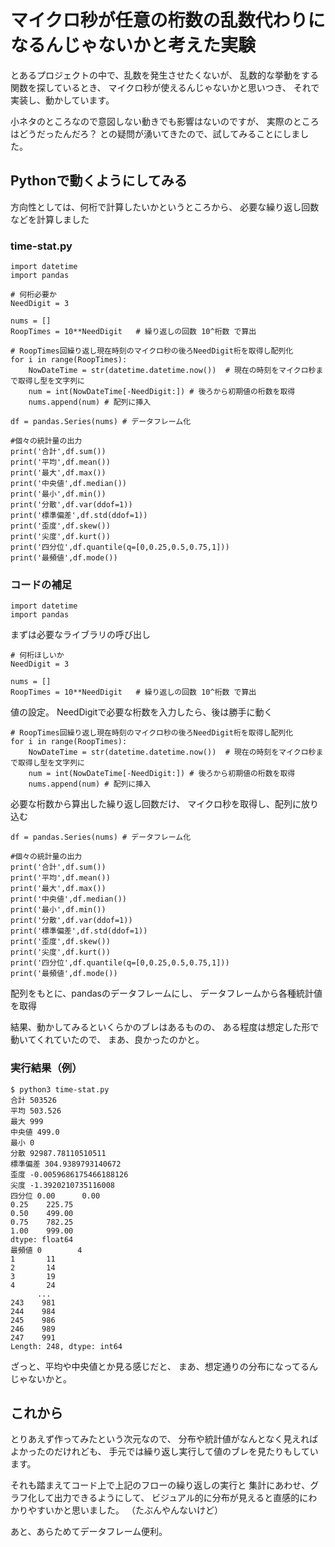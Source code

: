 # マイクロ秒が任意の桁数の乱数代わりになるんじゃないかと考えた実験

とあるプロジェクトの中で、乱数を発生させたくないが、
乱数的な挙動をする関数を探しているとき、
マイクロ秒が使えるんじゃないかと思いつき、
それで実装し、動かしています。

小ネタのところなので意図しない動きでも影響はないのですが、
実際のところはどうだったんだろ？
との疑問が湧いてきたので、試してみることにしました。

## Pythonで動くようにしてみる
方向性としては、何桁で計算したいかというところから、
必要な繰り返し回数などを計算しました


### time-stat.py
```
import datetime
import pandas

# 何桁必要か
NeedDigit = 3

nums = []
RoopTimes = 10**NeedDigit	# 繰り返しの回数 10^桁数 で算出

# RoopTimes回繰り返し現在時刻のマイクロ秒の後ろNeedDigit桁を取得し配列化
for i in range(RoopTimes):
	NowDateTime = str(datetime.datetime.now())	# 現在の時刻をマイクロ秒まで取得し型を文字列に
	num = int(NowDateTime[-NeedDigit:]) # 後ろから初期値の桁数を取得
	nums.append(num) # 配列に挿入

df = pandas.Series(nums) # データフレーム化

#個々の統計量の出力
print('合計',df.sum())
print('平均',df.mean())
print('最大',df.max())
print('中央値',df.median())
print('最小',df.min())
print('分散',df.var(ddof=1))
print('標準偏差',df.std(ddof=1))
print('歪度',df.skew())
print('尖度',df.kurt())
print('四分位',df.quantile(q=[0,0.25,0.5,0.75,1]))
print('最頻値',df.mode())
```

### コードの補足
```
import datetime
import pandas
```
まずは必要なライブラリの呼び出し


```
# 何桁ほしいか
NeedDigit = 3

nums = []
RoopTimes = 10**NeedDigit	# 繰り返しの回数 10^桁数 で算出
```
値の設定。
NeedDigitで必要な桁数を入力したら、後は勝手に動く

```
# RoopTimes回繰り返し現在時刻のマイクロ秒の後ろNeedDigit桁を取得し配列化
for i in range(RoopTimes):
	NowDateTime = str(datetime.datetime.now())	# 現在の時刻をマイクロ秒まで取得し型を文字列に
	num = int(NowDateTime[-NeedDigit:]) # 後ろから初期値の桁数を取得
	nums.append(num) # 配列に挿入
```
必要な桁数から算出した繰り返し回数だけ、
マイクロ秒を取得し、配列に放り込む


```
df = pandas.Series(nums) # データフレーム化

#個々の統計量の出力
print('合計',df.sum())
print('平均',df.mean())
print('最大',df.max())
print('中央値',df.median())
print('最小',df.min())
print('分散',df.var(ddof=1))
print('標準偏差',df.std(ddof=1))
print('歪度',df.skew())
print('尖度',df.kurt())
print('四分位',df.quantile(q=[0,0.25,0.5,0.75,1]))
print('最頻値',df.mode())
```
配列をもとに、pandasのデータフレームにし、
データフレームから各種統計値を取得

結果、動かしてみるといくらかのブレはあるものの、
ある程度は想定した形で動いてくれていたので、
まあ、良かったのかと。

### 実行結果（例）
```
$ python3 time-stat.py
合計 503526
平均 503.526
最大 999
中央値 499.0
最小 0
分散 92987.78110510511
標準偏差 304.9389793140672
歪度 -0.0059686175466188126
尖度 -1.3920210735116008
四分位 0.00      0.00
0.25    225.75
0.50    499.00
0.75    782.25
1.00    999.00
dtype: float64
最頻値 0        4
1       11
2       14
3       19
4       24
      ...
243    981
244    984
245    986
246    989
247    991
Length: 248, dtype: int64
```
ざっと、平均や中央値とか見る感じだと、
まあ、想定通りの分布になってるんじゃないかと。


## これから
とりあえず作ってみたという次元なので、
分布や統計値がなんとなく見えればよかったのだけれども、
手元では繰り返し実行して値のブレを見たりもしています。

それも踏まえてコード上で上記のフローの繰り返しの実行と
集計にあわせ、グラフ化して出力できるようにして、
ビジュアル的に分布が見えると直感的にわかりやすいかと思いました。
（たぶんやんないけど）

あと、あらためてデータフレーム便利。
